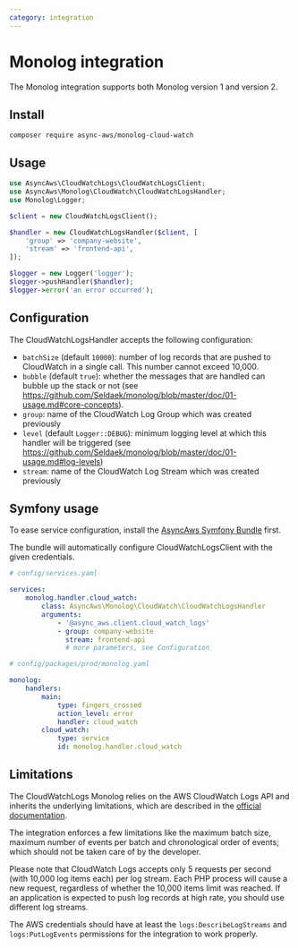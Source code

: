 ```yaml
---
category: integration
---
```


# Monolog integration

The Monolog integration supports both Monolog version 1 and version 2.

## Install

```shell
composer require async-aws/monolog-cloud-watch
```

## Usage

```php
use AsyncAws\CloudWatchLogs\CloudWatchLogsClient;
use AsyncAws\Monolog\CloudWatch\CloudWatchLogsHandler;
use Monolog\Logger;

$client = new CloudWatchLogsClient();

$handler = new CloudWatchLogsHandler($client, [
    'group' => 'company-website',
    'stream' => 'frontend-api',
]);

$logger = new Logger('logger');
$logger->pushHandler($handler);
$logger->error('an error occurred');
```

## Configuration

The CloudWatchLogsHandler accepts the following configuration:

- `batchSize` (default `10000`): number of log records that are pushed to CloudWatch in a single call. This number cannot exceed 10,000.
- `bubble` (default `true`): whether the messages that are handled can bubble up the stack or not (see https://github.com/Seldaek/monolog/blob/master/doc/01-usage.md#core-concepts).
- `group`: name of the CloudWatch Log Group which was created previously
- `level` (default `Logger::DEBUG`): minimum logging level at which this handler will be triggered (see https://github.com/Seldaek/monolog/blob/master/doc/01-usage.md#log-levels)
- `stream`: name of the CloudWatch Log Stream which was created previously

## Symfony usage

To ease service configuration, install the [AsyncAws Symfony Bundle](./symfony-bundle.md) first.

The bundle will automatically configure CloudWatchLogsClient with the given credentials.

```yaml
# config/services.yaml

services:
    monolog.handler.cloud_watch:
        class: AsyncAws\Monolog\CloudWatch\CloudWatchLogsHandler
        arguments:
            - '@async_aws.client.cloud_watch_logs'
            - group: company-website
              stream: frontend-api
              # more parameters, see Configuration
```

```yaml
# config/packages/prod/monolog.yaml

monolog:
    handlers:
        main:
            type: fingers_crossed
            action_level: error
            handler: cloud_watch
        cloud_watch:
            type: service
            id: monolog.handler.cloud_watch
```

## Limitations

The CloudWatchLogs Monolog relies on the AWS CloudWatch Logs API and inherits the underlying limitations, which are
described in the [official documentation](https://docs.aws.amazon.com/AmazonCloudWatchLogs/latest/APIReference/API_PutLogEvents.html).

The integration enforces a few limitations like the maximum batch size, maximum number of events per batch and
chronological order of events; which should not be taken care of by the developer.

Please note that CloudWatch Logs accepts only 5 requests per second (with 10,000 log items each) per log stream. Each
PHP process will cause a new request, regardless of whether the 10,000 items limit was reached. If an application is
expected to push log records at high rate, you should use different log streams.

The AWS credentials should have at least the `logs:DescribeLogStreams` and `logs:PutLogEvents` permissions for the
integration to work properly.
